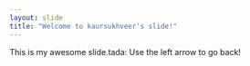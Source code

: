```yaml
---
layout: slide
title: "Welcome to kaursukhveer's slide!"
---
```

This is my awesome slide.tada:
Use the left arrow to go back!
